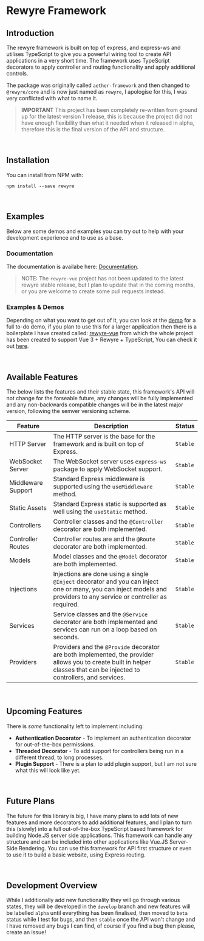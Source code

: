 # Rewyre Framework

## Introduction

The rewyre framework is built on top of express, and express-ws and utilises TypeScript to give you a powerful wiring tool to create API applications in a very short time. The framework uses TypeScript decorators to apply controller and routing functionality and apply additional controls.

The package was originally called `aether-framework` and then changed to `@rewyre/core` and is now just named as `rewyre`, I apologise for this, I was very conflicted with what to name it.

> **IMPORTANT** This project has been completely re-written from ground up for the latest version 1 release, this is because the project did not have enough flexibility than what it needed when it released in alpha, therefore this is the final version of the API and structure.

<br />

## Installation

You can install from NPM with:

```plaintext
npm install --save rewyre
```

<br />

## Examples

Below are some demos and examples you can try out to help with your development experience and to use as a base.

### Documentation

The documentation is availabe here: [Documentation](https://github.com/dannysmc95/rewyre/tree/master/docs).

> NOTE: The `rewyre-vue` project has not been updated to the latest rewyre stable release, but I plan to update that in the coming months, or you are welcome to create some pull requests instead.

### Examples & Demos

Depending on what you want to get out of it, you can look at the [demo](https://github.com/dannysmc95/rewyre/tree/master/test) for a full to-do demo, if you plan to use this for a larger application then there is a boilerplate I have created called: [rewyre-vue](https://github.com/dannysmc95/rewyre-vue) from which the whole project has been created to support Vue 3 + Rewyre + TypeScript, You can check it out [here](https://github.com/dannysmc95/rewyre-vue).

<br />

## Available Features

The below lists the features and their stable state, this framework's API will not change for the forseable future, any changes will be fully implemented and any non-backwards compatible changes will be in the latest major version, following the semver versioning scheme.

| Feature | Description | Status |
| - | - | - |
| HTTP Server | The HTTP server is the base for the framework and is built on top of Express. | `Stable` |
| WebSocket Server | The WebSocket server uses `express-ws` package to apply WebSocket support. | `Stable` |
| Middleware Support | Standard Express middleware is supported using the `useMiddleware` method. | `Stable` |
| Static Assets | Standard Express static is supported as well using the `useStatic` method. | `Stable` |
| Controllers | Controller classes and the `@Controller` decorator are both implemented. | `Stable` |
| Controller Routes | Controller routes are and the `@Route` decorator are both implemented. | `Stable` |
| Models | Model classes and the `@Model` decorator are both implemented. | `Stable` |
| Injections | Injections are done using a single `@Inject` decorator and you can inject one or many, you can inject models and providers to any service or controller as required. | `Stable` |
| Services | Service classes and the `@Service` decorator are both implemented and services can run on a loop based on seconds. | `Stable` |
| Providers | Providers and the `@Provide` decorator are both implemented, the provider allows you to create built in helper classes that can be injected to controllers, and services. | `Stable` |

<br />

## Upcoming Features

There is _some_ functionality left to implement including:

* **Authentication Decorator** - To implement an authentication decorator for out-of-the-box permissions.
* **Threaded Decorator** - To add support for controllers being run in a different thread, to long processes.
* **Plugin Support** - There is a plan to add plugin support, but I am not sure what this will look like yet.

<br />

## Future Plans

The future for this library is big, I have many plans to add lots of new features and more decorators to add additional features, and I plan to turn this (slowly) into a full out-of-the-box TypeScript based framework for building Node.JS server side applications. This framework can handle any structure and can be included into other applications like Vue.JS Server-Side Rendering. You can use this framework for API first structure or even to use it to build a basic website, using Express routing.

<br />

## Development Overview

While I additionally add new functionality they will go through various states, they will be developed in the `develop` branch and new features will be labelled `alpha` until everything has been finalised, then moved to `beta` status while I test for bugs, and then `stable` once the API won't change and I have removed any bugs I can find, of course if you find a bug then please, create an issue!